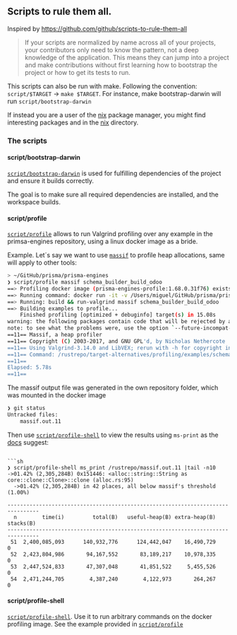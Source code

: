 ## Scripts to rule them all. 

Inspired by https://github.com/github/scripts-to-rule-them-all

> If your scripts are normalized by name across all of your projects, your contributors only need to know the pattern, not a deep knowledge of the application. This means they can jump into a project and make contributions without first learning how to bootstrap the project or how to get its tests to run.

This scripts can also be run with make. Following the convention: `script/$TARGET` -> `make $TARGET`. For instance, make bootstrap-darwin will run `script/bootstrap-darwin`

If instead you are a user of the [nix](https://nixos.org/manual/nix/stable/) package manager, you might find interesting packages and in the [nix](../nix/) directory.

### The scripts

#### script/bootstrap-darwin

[`script/bootstrap-darwin`](bootstrap-darwin) is used for fulfilling dependencies of the project and ensure it builds correctly.

The goal is to make sure all required dependencies are installed, and the workspace builds.

#### script/profile

[`script/profile`](profile) allows to run Valgrind profiling over any example in the primsa-engines
repository, using a linux docker image as a bride.

Example. Let´s say we want to use [`massif`](https://valgrind.org/docs/manual/ms-manual.html) to profile heap allocations, same will apply to other tools:

```sh
> ~/GitHub/prisma/prisma-engines
❯ script/profile massif schema_builder_build_odoo
==> Profiling docker image (prisma-engines-profile:1.68.0.31f76) exists, using it
==> Running command: docker run -it -v /Users/miguel/GitHub/prisma/prisma-engines:/rustrepo -v /Users/miguel/.cargo:/.cargo -w /rustrepo prisma-engines-profile:1.68.0.31f76 bash -C build-and-run massif schema_builder_build_odoo
==> Running: build && run-valgrind massif schema_builder_build_odoo
==> Building examples to profile...
    Finished profiling [optimized + debuginfo] target(s) in 15.08s
warning: the following packages contain code that will be rejected by a future version of Rust: connection-string v0.1.13
note: to see what the problems were, use the option `--future-incompat-report`, or run `cargo report future-incompatibilities --id 33`
==11== Massif, a heap profiler
==11== Copyright (C) 2003-2017, and GNU GPL'd, by Nicholas Nethercote
==11== Using Valgrind-3.14.0 and LibVEX; rerun with -h for copyright info
==11== Command: /rustrepo/target-alternatives/profiling/examples/schema_builder_build_odoo
==11==
Elapsed: 5.78s
==11==
```

The massif output file was generated in the own repository folder, which was mounted in the docker image

```sh
❯ git status
Untracked files:
	massif.out.11
```

Then use [`script/profile-shell`](profile-shell) to view the results using `ms-print` as the [docs](https://valgrind.org/docs/manual/ms-manual.html) suggest:

```

```sh
❯ script/profile-shell ms_print /rustrepo/massif.out.11 |tail -n10
->01.42% (2,305,284B) 0x151446: <alloc::string::String as core::clone::Clone>::clone (alloc.rs:95)
  ->01.42% (2,305,284B) in 42 places, all below massif's threshold (1.00%)

--------------------------------------------------------------------------------
  n        time(i)         total(B)   useful-heap(B) extra-heap(B)    stacks(B)
--------------------------------------------------------------------------------
 51  2,400,085,093      140,932,776      124,442,047    16,490,729            0
 52  2,423,804,986       94,167,552       83,189,217    10,978,335            0
 53  2,447,524,833       47,307,048       41,851,522     5,455,526            0
 54  2,471,244,705        4,387,240        4,122,973       264,267            0
 ```

#### script/profile-shell

[`script/profile-shell`](profile-shell). Use it to run arbitrary commands on the docker profiling image. See the example provided in [`script/profile`](profile)